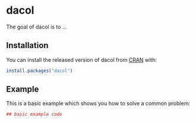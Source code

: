 # dacol

The goal of dacol is to ...

## Installation

You can install the released version of dacol from [CRAN](https://CRAN.R-project.org) with:

``` r
install.packages("dacol")
```

## Example

This is a basic example which shows you how to solve a common problem:

``` r
## basic example code
```

